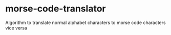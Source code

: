 # morse-code-translator
Algorithm to translate normal alphabet characters to morse code characters vice versa
